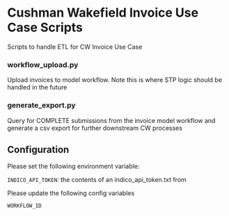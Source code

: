 # Cushman Wakefield Invoice Use Case Scripts

Scripts to handle ETL for CW Invoice Use Case

### workflow_upload.py

Upload invoices to model workflow.  Note this is where STP logic should be
handled in the future

### generate_export.py

Query for COMPLETE submissions from the invoice model workflow and generate a
csv export for further downstream CW processes

## Configuration

Please set the following environment variable:

`INDICO_API_TOKEN`: the contents of an indico_api_token.txt from 

Please update the following config variables

`WORKFLOW_ID`